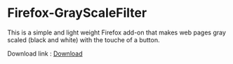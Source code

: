 # Firefox-GrayScaleFilter
This is a simple and light weight Firefox add-on that makes web pages gray scaled (black and white) with the touche of a button. 

Download link : [Download](https://download.slashon.ca/firefox_add-ons/firefox_GrayscaleFilter.xpi)
